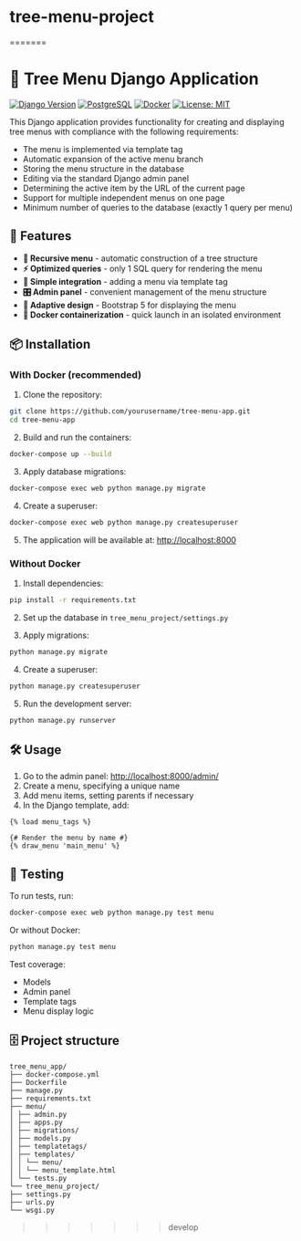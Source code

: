 # tree-menu-project
=======
# 🌳 Tree Menu Django Application

[![Django Version](https://img.shields.io/badge/Django-5.2-green)](https://www.djangoproject.com/)
[![PostgreSQL](https://img.shields.io/badge/PostgreSQL-13-blue)](https://www.postgresql.org/)
[![Docker](https://img.shields.io/badge/Docker-Compose-orange)](https://www.docker.com/)
[![License: MIT](https://img.shields.io/badge/License-MIT-yellow.svg)](https://opensource.org/licenses/MIT)

This Django application provides functionality for creating and displaying tree menus with compliance with the following requirements:

- The menu is implemented via template tag
- Automatic expansion of the active menu branch
- Storing the menu structure in the database
- Editing via the standard Django admin panel
- Determining the active item by the URL of the current page
- Support for multiple independent menus on one page
- Minimum number of queries to the database (exactly 1 query per menu)

## 🚀 Features

- **🌳 Recursive menu** - automatic construction of a tree structure
- **⚡️ Optimized queries** - only 1 SQL query for rendering the menu
- **🧩 Simple integration** - adding a menu via template tag
- **🎛 Admin panel** - convenient management of the menu structure
- **📱 Adaptive design** - Bootstrap 5 for displaying the menu
- **🐳 Docker containerization** - quick launch in an isolated environment

## 📦 Installation

### With Docker (recommended)

1. Clone the repository:
```bash
git clone https://github.com/yourusername/tree-menu-app.git
cd tree-menu-app
```

2. Build and run the containers:
```bash
docker-compose up --build
```

3. Apply database migrations:
```bash
docker-compose exec web python manage.py migrate
```

4. Create a superuser:
```bash
docker-compose exec web python manage.py createsuperuser
```

5. The application will be available at: [http://localhost:8000](http://localhost:8000)

### Without Docker

1. Install dependencies:
```bash
pip install -r requirements.txt
```

2. Set up the database in `tree_menu_project/settings.py`

3. Apply migrations:
```bash
python manage.py migrate
```

4. Create a superuser:
```bash
python manage.py createsuperuser
```

5. Run the development server:
```bash
python manage.py runserver
```

## 🛠 Usage

1. Go to the admin panel: [http://localhost:8000/admin/](http://localhost:8000/admin/)
2. Create a menu, specifying a unique name
3. Add menu items, setting parents if necessary
4. In the Django template, add:

```django
{% load menu_tags %}

{# Render the menu by name #}
{% draw_menu 'main_menu' %}
```

## 🧪 Testing

To run tests, run:

```bash
docker-compose exec web python manage.py test menu
```

Or without Docker:

```bash
python manage.py test menu
```

Test coverage:
- Models
- Admin panel
- Template tags
- Menu display logic

## 🗄 Project structure

```
tree_menu_app/
├── docker-compose.yml
├── Dockerfile
├── manage.py
├── requirements.txt
├── menu/
│ ├── admin.py
│ ├── apps.py
│ ├── migrations/
│ ├── models.py
│ ├── templatetags/
│ ├── templates/
│ │ └── menu/
│ │ └── menu_template.html
│ └── tests.py
└── tree_menu_project/ 
├── settings.py 
├── urls.py 
└── wsgi.py
```
>>>>>>> develop
